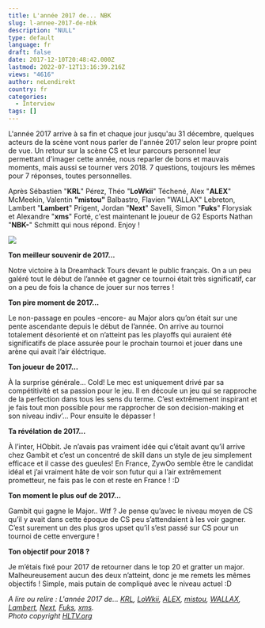```yaml
---
title: L'année 2017 de... NBK
slug: l-annee-2017-de-nbk
description: "NULL"
type: default
language: fr
draft: false
date: 2017-12-10T20:48:42.000Z
lastmod: 2022-07-12T13:16:39.216Z
views: "4616"
author: neLendirekt
country: fr
categories:
  - Interview
tags: []
---
```

L'année 2017 arrive à sa fin et chaque jour jusqu'au 31 décembre, quelques acteurs de la scène vont nous parler de l'année 2017 selon leur propre point de vue. Un retour sur la scène CS et leur parcours personnel leur permettant d'imager cette année, nous reparler de bons et mauvais moments, mais aussi se tourner vers 2018\. 7 questions, toujours les mêmes pour 7 réponses, toutes personnelles.

Après Sébastien "**KRL**" Pérez, Théo "**LoWkii**" Téchené, Alex "**ALEX**" McMeekin, Valentin **"mistou"** Balbastro, Flavien "WALLAX" Lebreton⁠, Lambert "**Lambert**" Prigent, Jordan "**Next**" Savelli, Simon "**Fuks**" Florysiak et Alexandre "**xms**" Forté, c'est maintenant le joueur de G2 Esports Nathan "**NBK-**" Schmitt qui nous répond. Enjoy !

![](/images/articles/5a2d98a6c295e/images/zMgtDQYH7Ga6jtsbkNTagq6btrh2wWRYQEOch49I.jpeg)

**Ton meilleur souvenir de 2017…**

Notre victoire à la Dreamhack Tours devant le public français. On a un peu galéré tout le début de l’année et gagner ce tournoi était très significatif, car on a peu de fois la chance de jouer sur nos terres !

**Ton pire moment de 2017…**

Le non-passage en poules -encore- au Major alors qu’on était sur une pente ascendante depuis le début de l’année. On arrive au tournoi totalement désorienté et on n’atteint pas les playoffs qui auraient été significatifs de place assurée pour le prochain tournoi et jouer dans une arène qui avait l’air éléctrique.

**Ton joueur de 2017…** 

À la surprise générale… Cold! Le mec est uniquement drivé par sa compétitivité et sa passion pour le jeu. Il en découle un jeu qui se rapproche de la perfection dans tous les sens du terme. C’est extrêmement inspirant et je fais tout mon possible pour me rapprocher de son decision-making et son niveau indiv’... Pour ensuite le dépasser !

**Ta révélation de 2017…**

À l’inter, HObbit. Je n’avais pas vraiment idée qui c’était avant qu’il arrive chez Gambit et c’est un concentré de skill dans un style de jeu simplement efficace et il casse des gueules! En France, ZywOo semble être le candidat idéal et j’ai vraiment hâte de voir son futur qui a l’air extrêmement prometteur, ne fais pas le con et reste en France ! :D

**Ton moment le plus ouf de 2017…** 

Gambit qui gagne le Major.. Wtf ? Je pense qu’avec le niveau moyen de CS qu’il y avait dans cette époque de CS peu s’attendaient à les voir gagner. C’est surement un des plus gros upset qu’il s’est passé sur CS pour un tournoi de cette envergure !

**Ton objectif pour 2018 ?** 

Je m’étais fixé pour 2017 de retourner dans le top 20 et gratter un major. Malheureusement aucun des deux n’atteint, donc je me remets les mêmes objectifs ! Simple, mais putain de compliqué avec le niveau actuel :D

_A lire ou relire : L'année 2017 de... [KRL](https://flickshot.fr/fr/lannee-2017-de-krl/&5a21d5d31156b), [LoWkii](https://flickshot.fr/fr/lannee-2017-de-lowkii/&5a22ecf6d09a3), [ALEX](https://flickshot.fr/fr/lannee-2017-de-alex/&5a244901b21cf), [mistou](https://flickshot.fr/fr/lannee-2017-de-mistou/&5a25be0c9da4d),_ [_WALLAX_](https://flickshot.fr/fr/lannee-2017-de-wallax/&5a26dfe5e869b)_,_ _[Lambert](https://flickshot.fr/fr/lannee-2017-de-lambert/&5a2832f161d8a),_ _[Next](https://flickshot.fr/fr/lannee-2017-de-next/&5a298221de0f1),_ _[Fuks](https://flickshot.fr/fr/lannee-2017-de-fuks/&5a2af2d3e8568),_ [_xms_](https://flickshot.fr/fr/lannee-2017-de-xms/&5a2c2d1845edc)_._  
_Photo copyright [](https://HLTV.org)[HLTV.org](https://HLTV.org)_
